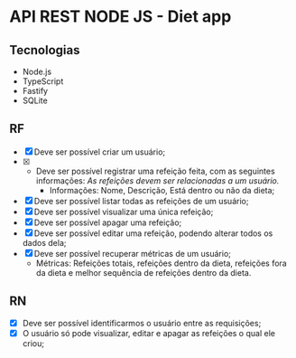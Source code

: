 # API REST NODE JS - Diet app

## Tecnologias
- Node.js
- TypeScript
- Fastify
- SQLite

## RF

- [X] Deve ser possível criar um usuário;
- [X] - Deve ser possível registrar uma refeição feita, com as seguintes informações:
        *As refeições devem ser relacionadas a um usuário.*
    - Informações: Nome, Descrição, Está dentro ou não da dieta;
- [X] Deve ser possível listar todas as refeições de um usuário;
- [X] Deve ser possível visualizar uma única refeição;
- [X] Deve ser possível apagar uma refeição;
- [X] Deve ser possível editar uma refeição, podendo alterar todos os dados dela;
- [X] Deve ser possível recuperar métricas de um usuário;
    - Métricas: Refeições totais, refeições dentro da dieta, refeições fora da dieta e melhor sequência de refeições dentro da dieta.

## RN

- [X] Deve ser possível identificarmos o usuário entre as requisições;
- [X] O usuário só pode visualizar, editar e apagar as refeições o qual ele criou;
